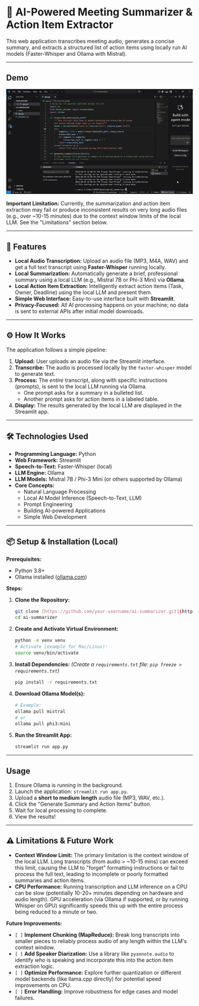 # 🤖 AI-Powered Meeting Summarizer & Action Item Extractor

This web application transcribes meeting audio, generates a concise summary, and extracts a structured list of action items using locally run AI models (Faster-Whisper and Ollama with Mistral).

---

## Demo

![](Process.gif)

**Important Limitation:** Currently, the summarization and action item extraction may fail or produce inconsistent results on very long audio files (e.g., over ~10-15 minutes) due to the context window limits of the local LLM. See the "Limitations" section below.

---

## 🚀 Features

* **Local Audio Transcription:** Upload an audio file (MP3, M4A, WAV) and get a full text transcript using **Faster-Whisper** running locally.
* **Local Summarization:** Automatically generate a brief, professional summary using a local LLM (e.g., Mistral 7B or Phi-3 Mini) via **Ollama**.
* **Local Action Item Extraction:** Intelligently extract action items (Task, Owner, Deadline) using the local LLM and present them.
* **Simple Web Interface:** Easy-to-use interface built with **Streamlit**.
* **Privacy-Focused:** All AI processing happens on your machine; no data is sent to external APIs after initial model downloads.

---

## ⚙️ How It Works

The application follows a simple pipeline:

1.  **Upload:** User uploads an audio file via the Streamlit interface.
2.  **Transcribe:** The audio is processed locally by the `faster-whisper` model to generate text.
3.  **Process:** The *entire* transcript, along with specific instructions (prompts), is sent to the local LLM running via Ollama.
    * One prompt asks for a summary in a bulleted list.
    * Another prompt asks for action items in a labeled table.
4.  **Display:** The results generated by the local LLM are displayed in the Streamlit app.

---

## 🛠️ Technologies Used

* **Programming Language:** Python
* **Web Framework:** Streamlit
* **Speech-to-Text:** Faster-Whisper (local)
* **LLM Engine:** Ollama
* **LLM Models:** Mistral 7B / Phi-3 Mini (or others supported by Ollama)
* **Core Concepts:**
    * Natural Language Processing
    * Local AI Model Inference (Speech-to-Text, LLM)
    * Prompt Engineering
    * Building AI-powered Applications
    * Simple Web Development

---

## 📦 Setup & Installation (Local)

**Prerequisites:**
* Python 3.8+
* Ollama installed ([ollama.com](https://ollama.com/))

**Steps:**

1.  **Clone the Repository:**
    ```bash
    git clone [https://github.com/your-username/ai-summarizer.git](https://github.com/your-username/ai-summarizer.git)
    cd ai-summarizer
    ```

2.  **Create and Activate Virtual Environment:**
    ```bash
    python -m venv venv
    # Activate (example for Mac/Linux):
    source venv/bin/activate
    ```

3.  **Install Dependencies:**
    *(Create a `requirements.txt` file: `pip freeze > requirements.txt`)*
    ```bash
    pip install -r requirements.txt
    ```

4.  **Download Ollama Model(s):**
    ```bash
    # Example:
    ollama pull mistral
    # or
    ollama pull phi3:mini
    ```

5.  **Run the Streamlit App:**
    ```bash
    streamlit run app.py
    ```

---

## Usage

1.  Ensure Ollama is running in the background.
2.  Launch the application: `streamlit run app.py`.
3.  Upload a **short to medium length** audio file (MP3, WAV, etc.).
4.  Click the "Generate Summary and Action Items" button.
5.  Wait for local processing to complete.
6.  View the results!

---

## ⚠️ Limitations & Future Work

* **Context Window Limit:** The primary limitation is the context window of the local LLM. Long transcripts (from audio > ~10-15 mins) can exceed this limit, causing the LLM to "forget" formatting instructions or fail to process the full text, leading to incomplete or poorly formatted summaries and action items.
* **CPU Performance:** Running transcription and LLM inference on a CPU can be slow (potentially 10-20+ minutes depending on hardware and audio length). GPU acceleration (via Ollama if supported, or by running Whisper on GPU) significantly speeds this up with the entire process being reduced to a minute or two.

**Future Improvements:**
* `[ ]` **Implement Chunking (MapReduce):** Break long transcripts into smaller pieces to reliably process audio of any length within the LLM's context window.
* `[ ]` **Add Speaker Diarization:** Use a library like `pyannote.audio` to identify *who* is speaking and incorporate this into the action item extraction logic.
* `[ ]` **Optimize Performance:** Explore further quantization or different model backends (like llama.cpp directly) for potential speed improvements on CPU.
* `[ ]` **Error Handling:** Improve robustness for edge cases and model failures.
